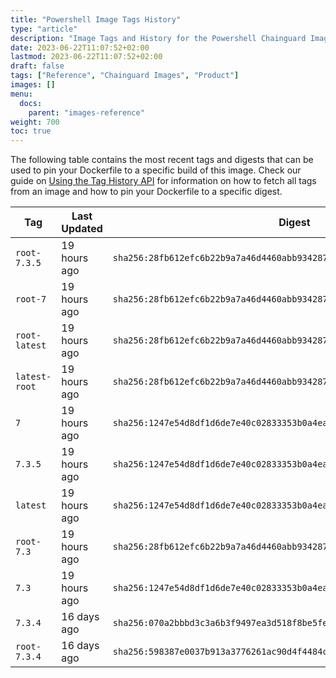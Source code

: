 ```yaml
---
title: "Powershell Image Tags History"
type: "article"
description: "Image Tags and History for the Powershell Chainguard Image"
date: 2023-06-22T11:07:52+02:00
lastmod: 2023-06-22T11:07:52+02:00
draft: false
tags: ["Reference", "Chainguard Images", "Product"]
images: []
menu:
  docs:
    parent: "images-reference"
weight: 700
toc: true
---
```


The following table contains the most recent tags and digests that can be used to pin your Dockerfile to a specific build of this image. Check our guide on [Using the Tag History API](/chainguard/chainguard-images/using-the-tag-history-api/) for information on how to fetch all tags from an image and how to pin your Dockerfile to a specific digest.

| Tag           | Last Updated | Digest                                                                    |
|---------------|--------------|---------------------------------------------------------------------------|
| `root-7.3.5`  | 19 hours ago | `sha256:28fb612efc6b22b9a7a46d4460abb934287a59caccd0168bb4330d8ce8a1faec` |
| `root-7`      | 19 hours ago | `sha256:28fb612efc6b22b9a7a46d4460abb934287a59caccd0168bb4330d8ce8a1faec` |
| `root-latest` | 19 hours ago | `sha256:28fb612efc6b22b9a7a46d4460abb934287a59caccd0168bb4330d8ce8a1faec` |
| `latest-root` | 19 hours ago | `sha256:28fb612efc6b22b9a7a46d4460abb934287a59caccd0168bb4330d8ce8a1faec` |
| `7`           | 19 hours ago | `sha256:1247e54d8df1d6de7e40c02833353b0a4ea33f4bbba4f2effeab48c48a2973da` |
| `7.3.5`       | 19 hours ago | `sha256:1247e54d8df1d6de7e40c02833353b0a4ea33f4bbba4f2effeab48c48a2973da` |
| `latest`      | 19 hours ago | `sha256:1247e54d8df1d6de7e40c02833353b0a4ea33f4bbba4f2effeab48c48a2973da` |
| `root-7.3`    | 19 hours ago | `sha256:28fb612efc6b22b9a7a46d4460abb934287a59caccd0168bb4330d8ce8a1faec` |
| `7.3`         | 19 hours ago | `sha256:1247e54d8df1d6de7e40c02833353b0a4ea33f4bbba4f2effeab48c48a2973da` |
| `7.3.4`       | 16 days ago  | `sha256:070a2bbbd3c3a6b3f9497ea3d518f8be5fe72f577c3df7b11755e3e5a7b3ccc5` |
| `root-7.3.4`  | 16 days ago  | `sha256:598387e0037b913a3776261ac90d4f4484c03c696cccd16566dfebe9d8291fd1` |

